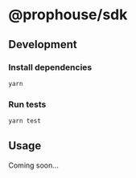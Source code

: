 # @prophouse/sdk

## Development

### Install dependencies

```sh
yarn
```

### Run tests

```sh
yarn test
```

## Usage

Coming soon...
